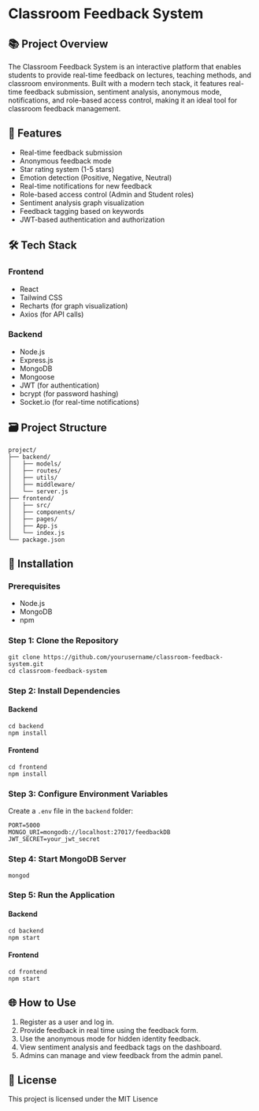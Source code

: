 # Classroom Feedback System

## 📚 Project Overview
The Classroom Feedback System is an interactive platform that enables students to provide real-time feedback on lectures, teaching methods, and classroom environments. Built with a modern tech stack, it features real-time feedback submission, sentiment analysis, anonymous mode, notifications, and role-based access control, making it an ideal tool for classroom feedback management.

## 🚀 Features
- Real-time feedback submission
- Anonymous feedback mode
- Star rating system (1-5 stars)
- Emotion detection (Positive, Negative, Neutral)
- Real-time notifications for new feedback
- Role-based access control (Admin and Student roles)
- Sentiment analysis graph visualization
- Feedback tagging based on keywords
- JWT-based authentication and authorization

## 🛠️ Tech Stack
### Frontend
- React
- Tailwind CSS
- Recharts (for graph visualization)
- Axios (for API calls)

### Backend
- Node.js
- Express.js
- MongoDB
- Mongoose
- JWT (for authentication)
- bcrypt (for password hashing)
- Socket.io (for real-time notifications)

## 🗃️ Project Structure
```
project/
├── backend/
│   ├── models/
│   ├── routes/
│   ├── utils/
│   ├── middleware/
│   └── server.js
├── frontend/
│   ├── src/
│   ├── components/
│   ├── pages/
│   ├── App.js
│   └── index.js
└── package.json
```

## 🔧 Installation
### Prerequisites
- Node.js
- MongoDB
- npm

### Step 1: Clone the Repository
```
git clone https://github.com/yourusername/classroom-feedback-system.git
cd classroom-feedback-system
```

### Step 2: Install Dependencies
#### Backend
```
cd backend
npm install
```
#### Frontend
```
cd frontend
npm install
```

### Step 3: Configure Environment Variables
Create a `.env` file in the `backend` folder:
```
PORT=5000
MONGO_URI=mongodb://localhost:27017/feedbackDB
JWT_SECRET=your_jwt_secret
```

### Step 4: Start MongoDB Server
```
mongod
```

### Step 5: Run the Application
#### Backend
```
cd backend
npm start
```
#### Frontend
```
cd frontend
npm start
```

## 🌐 How to Use
1. Register as a user and log in.
2. Provide feedback in real time using the feedback form.
3. Use the anonymous mode for hidden identity feedback.
4. View sentiment analysis and feedback tags on the dashboard.
5. Admins can manage and view feedback from the admin panel.


## 📝 License
This project is licensed under the MIT Lisence

